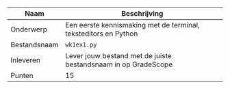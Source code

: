 | Naam         | Beschrijving                                                    |
|--------------|-----------------------------------------------------------------|
| Onderwerp    | Een eerste kennismaking met de terminal, teksteditors en Python |
| Bestandsnaam | `wk1ex1.py`                                                     |
| Inleveren    | Lever jouw bestand met de juiste bestandsnaam in op GradeScope  |
| Punten       | 15                                                              |